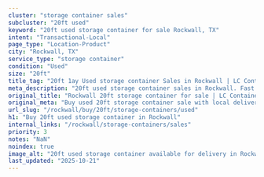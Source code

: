 ```yaml
---
cluster: "storage container sales"
subcluster: "20ft used"
keyword: "20ft used storage container for sale Rockwall, TX"
intent: "Transactional-Local"
page_type: "Location-Product"
city: "Rockwall, TX"
service_type: "storage container"
condition: "Used"
size: "20ft"
title_tag: "20ft 1ay Used storage container Sales in Rockwall | LC Container"
meta_description: "20ft used storage container sales in Rockwall. Fast delivery, competitive pricing. Serving storage containers area. Quote ID: JIQ. Call (214) 524-4168 for your free quote today."
original_title: "Rockwall 20ft storage container for sale | LC Container"
original_meta: "Buy used 20ft storage container sale with local delivery in Rockwall, TX. LC Container — local Since 2003. Request a fast quote today."
url_slug: "/rockwall/buy/20ft/storage-containers/used"
h1: "Buy 20ft used storage container in Rockwall"
internal_links: "/rockwall/storage-containers/sales"
priority: 3
notes: "NaN"
noindex: true
image_alt: "20ft used storage container available for delivery in Rockwall"
last_updated: "2025-10-21"
---
```


<!-- TODO: Add unique city/inventory copy, images, and internal links here. -->
